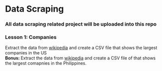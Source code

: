 ﻿# Data Scraping

 ### All data scraping related project will be uploaded into this repo

 ### Lesson 1: Companies
Extract the data from [wikipedia](https://en.wikipedia.org/wiki/List_of_largest_companies_in_the_United_States_by_revenue) and create a CSV file that shows the largest companies in the US <br>
<strong> Bonus: </strong> Extract the data from [wikipedia](https://en.wikipedia.org/wiki/List_of_largest_companies_in_the_United_States_by_revenue) and create a CSV file of that shows the largest comapnies in the Philippines.

